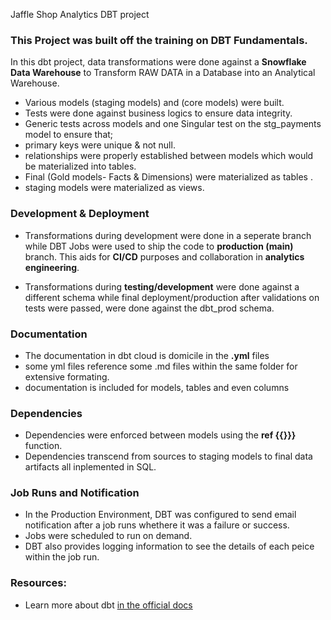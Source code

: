 Jaffle Shop Analytics DBT project

### This Project was built off the training on DBT Fundamentals.

In this dbt project, data transformations were done against a **Snowflake Data Warehouse** to Transform RAW DATA in a Database into an Analytical Warehouse.
 - Various models (staging models) and (core models) were built.
 - Tests were done against business logics to ensure data integrity.
  - Generic tests across models and one Singular test on the stg_payments model to ensure that;
   - primary keys were unique & not null.
   - relationships were properly established between models which would be materialized into tables.
 - Final (Gold models- Facts & Dimensions) were materialized as tables .
 - staging models were materialized as views.

### Development & Deployment
  - Transformations during development were done in a seperate branch while DBT Jobs were used to ship the code to **production (main)** branch. This aids for **CI/CD** purposes and collaboration in **analytics engineering**.

  - Transformations during **testing/development** were done against a different schema while final deployment/production after validations on tests were passed, were done against the dbt_prod schema.

### Documentation
 - The documentation in dbt cloud is domicile in the **.yml** files 
 - some yml files reference some .md files within the same folder for extensive formating.
 - documentation is included for models, tables and even columns

### Dependencies
 - Dependencies were enforced between models using the **ref {{}}}** function.
 - Dependencies transcend from sources to staging models to final data artifacts all inplemented in SQL.

### Job Runs and Notification
 - In the Production Environment, DBT was configured to send email notification after a job runs whethere it was a failure or success.
 - Jobs were scheduled to run on demand.
 - DBT also provides logging information to see the details of each peice within the job run.


### Resources:
- Learn more about dbt [in the official docs](https://docs.getdbt.com/docs/introduction)